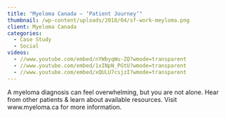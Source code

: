 ```yaml
---
title: "Myeloma Canada – ‘Patient Journey’"
thumbnail: /wp-content/uploads/2018/04/sf-work-meyloma.png
client: Myeloma Canada
categories:
  - Case Study
  - Social
videos:
  - //www.youtube.com/embed/nYWbyqWu-ZQ?wmode=transparent
  - //www.youtube.com/embed/1xINpN_PGtU?wmode=transparent
  - //www.youtube.com/embed/xQULU7csjzI?wmode=transparent
---
```

<p>
 A myeloma diagnosis can feel overwhelming, but you
                              are not alone. Hear from other patients &amp;
                              learn about available resources. Visit
                              www.myeloma.ca for more information.
</p>

